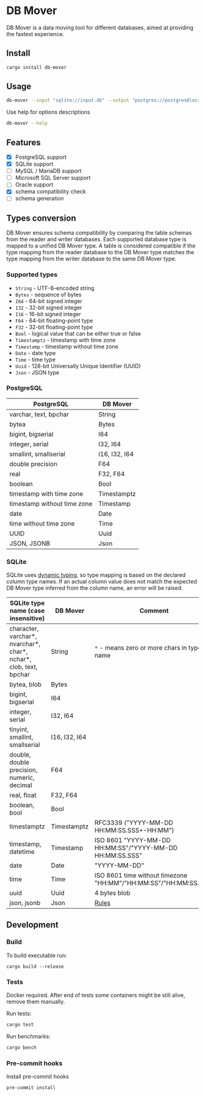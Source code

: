 # DB Mover

DB Mover is a data moving tool for different databases, aimed at providing the fastest experience.

## Install

```bash
cargo install db-mover
```

## Usage

```bash
db-mover --input "sqlite://input.db" --output "postgres://postgres@localhost/postgres" --table "table_name"
```

Use help for options descriptions
```bash
db-mover --help
```

## Features

- [x] PostgreSQL support
- [x] SQLite support
- [ ] MySQL / MariaDB support
- [ ] Microsoft SQL Server support
- [ ] Oracle support
- [x] schema compatibility check
- [ ] schema generation

## Types conversion

DB Mover ensures schema compatibility by comparing the table schemas from the reader and writer databases. Each supported database type is mapped to a unified DB Mover type. A table is considered compatible if the type mapping from the reader database to the DB Mover type matches the type mapping from the writer database to the same DB Mover type.

### Supported types

- `String` - UTF-8–encoded string
- `Bytes` - sequence of bytes
- `I64` - 64-bit signed integer
- `I32` - 32-bit signed integer
- `I16` - 16-bit signed integer
- `F64` - 64-bit floating-point type
- `F32` - 32-bit floating-point type
- `Bool` - logical value that can be either true or false
- `Timestamptz` - timestamp with time zone
- `Timestamp` - timestamp without time zone
- `Date` - date type
- `Time` - time type
- `Uuid` - 128-bit Universally Unique Identifier (UUID)
- `Json` - JSON type

### PostgreSQL

| PostgreSQL                  | DB Mover      |
|-----------------------------|---------------|
| varchar, text, bpchar       | String        |
| bytea                       | Bytes         |
| bigint, bigserial           | I64           |
| integer, serial             | I32, I64      |
| smallint, smallserial       | I16, I32, I64 |
| double precision            | F64           |
| real                        | F32, F64      |
| boolean                     | Bool          |
| timestamp with time zone    | Timestamptz   |
| timestamp without time zone | Timestamp     |
| date                        | Date          |
| time without time zone      | Time          |
| UUID                        | Uuid          |
| JSON, JSONB                 | Json          |

### SQLite

SQLite uses [dynamic typing](https://www.sqlite.org/datatype3.html), so type mapping is based on the declared column type names. If an actual column value does not match the expected DB Mover type inferred from the column name, an error will be raised.

| SQLite type name (case insensitive)                               | DB Mover      | Comment                                                                           |
|-------------------------------------------------------------------|---------------|-----------------------------------------------------------------------------------|
| character, varchar*, nvarchar*, char*, nchar*, clob, text, bpchar | String        | `*` - means zero or more chars in type name                                       |
| bytea, blob                                                       | Bytes         |                                                                                   |
| bigint, bigserial                                                 | I64           |                                                                                   |
| integer, serial                                                   | I32, I64      |                                                                                   |
| tinyint, smallint, smallserial                                    | I16, I32, I64 |                                                                                   |
| double, double precision, numeric, decimal                        | F64           |                                                                                   |
| real, float                                                       | F32, F64      |                                                                                   |
| boolean, bool                                                     | Bool          |                                                                                   |
| timestamptz                                                       | Timestamptz   | RFC3339 ("YYYY-MM-DD HH:MM:SS.SSS+-HH:MM")                                        |
| timestamp, datetime                                               | Timestamp     | ISO 8601 "YYYY-MM-DD HH:MM:SS"/"YYYY-MM-DD HH:MM:SS.SSS"                          |
| date                                                              | Date          | "YYYY-MM-DD"                                                                      |
| time                                                              | Time          | ISO 8601 time without timezone "HH:MM"/"HH:MM:SS"/"HH:MM:SS.SSS"                  |
| uuid                                                              | Uuid          | 4 bytes blob                                                                      |
| json, jsonb                                                       | Json          | [Rules](https://docs.rs/rusqlite/latest/src/rusqlite/types/serde_json.rs.html#31) |

## Development

### Build

To build executable run:
```
cargo build --release
```

### Tests
Docker required. After end of tests some containers might be still alive, remove them manually.

Run tests:
```bash
cargo test
```

Run benchmarks:
```bash
cargo bench
```

### Pre-commit hooks

Install pre-commit hooks
```bash
pre-commit install
```
